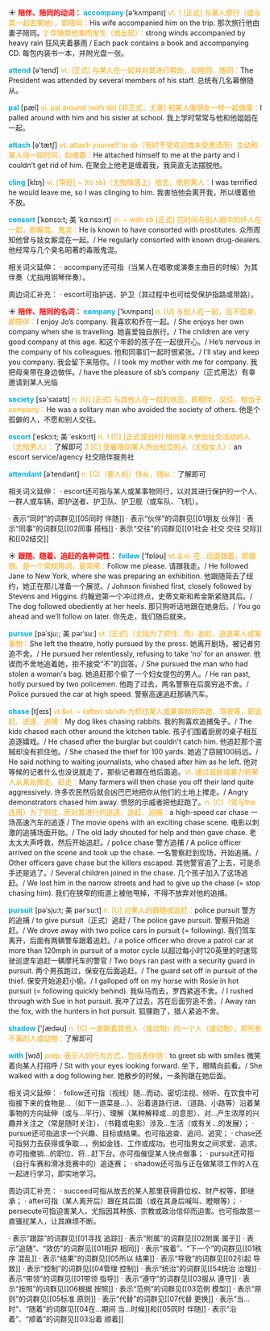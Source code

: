 ☀ <font color="red">**陪伴、陪同的动词：**</font>
<font color="sky blue">**accompany**</font> [ə'kʌmpənɪ] 
<font color="orange">vt. 1 [正式] 与某人穿行（或与其一起去某地），即陪同：</font>His wife accompanied him on the trip. 那次旅行他由妻子陪同。<font color="orange">2 伴随其他事而发生（或出现）：</font>strong winds accompanied by heavy rain 狂风夹着暴雨 / Each pack contains a book and accompanying CD. 每包内装书一本，并附光盘一张。

<font color="sky blue">**attend**</font> [ə'tend] 
<font color="orange">vt. [正式] 与某人在一起并对其进行帮助，如陪同，随同：</font>The President was attended by several members of his staff. 总统有几名幕僚随从。
           
<font color="sky blue">**pal**</font> [pæl]
<font color="orange">vi. pal around (with sb) [非正式，尤美] 和某人像朋友一样一起做事：</font>I palled around with him and his sister at school. 我上学时常常与他和他姐姐在一起。

<font color="sky blue">**attach**</font> [ə'tætʃ] 
<font color="orange">vt. attach yourself to sb（有时不受欢迎或未受邀请而）主动和某人待一段时间，如缠着：</font>He attached himself to me at the party and I couldn’t get rid of him. 在聚会上他老是缠着我，我简直无法摆脱他。
                      
<font color="sky blue">**cling**</font> [klɪŋ]
<font color="orange">vi. [常贬] ~ (to sb)（尤指情感上）依恋，依附某人：</font>I was terrified he would leave me, so I was clinging to him. 我害怕他会离开我，所以缠着他不放。

<font color="sky blue">**consort**</font> [ˈkɒnsɔ:t; 美 ˈkɑ:nsɔ:rt]
<font color="orange">vi. ~ with sb [正式] 花时间与别人眼中的坏人在一起，即厮混、鬼混：</font>He is known to have consorted with prostitutes. 众所周知他曾与妓女厮混在一起。/ He regularly consorted with known drug-dealers. 他经常与几个臭名昭著的毒贩鬼混。

相关词义延伸：
· accompany还可指（当某人在唱歌或演奏主曲目的时候）为其伴奏（尤指用钢琴伴奏）。

周边词汇补充：
· escort可指护送、护卫（其过程中也可给受保护指路或带路）。

☀ <font color="red">**陪伴、陪同的名词：**</font>
<font color="sky blue">**company**</font> ['kʌmpənɪ] 
<font color="orange">n. [U] 与别人在一起，且不孤单，即陪伴：</font>I enjoy Jo’s company. 我喜欢和乔在一起。/ She enjoys her own company when she is travelling. 她喜爱独自旅行。/ The children are very good company at this age. 和这个年龄的孩子在一起很开心。/ He’s nervous in the company of his colleagues. 他和同事们一起时很紧张。/ I’ll stay and keep you company. 我会留下来陪你。/ I took my mother with me for company. 我把母亲带在身边做伴。/ have the pleasure of sb’s company（正式用法）有幸邀请到某人光临

<font color="sky blue">**society**</font> [sə'saɪətɪ] 
<font color="orange">n. [U] [正式] 与其他人在一起的状态，即相伴，交往，相当于company：</font>He was a solitary man who avoided the society of others. 他是个孤僻的人，不愿和别人交往。
           
<font color="sky blue">**escort**</font> [ˈeskɔ:t; 美 ˈeskɔ:rt]
<font color="orange">n. 1 [C] [正式或旧时] 陪同某人参加社交活动的人（尤指男人）：</font>了解即可 <font color="orange">2 [C] 受雇陪同某人外出社交的人（尤指女人）：</font>an escort service/agency 社交陪伴服务社
           
<font color="sky blue">**attendant**</font> [əˈtendənt]
<font color="orange">n. [C]（要人的）侍从，随从：</font>了解即可

相关词义延伸：
· escort还可指与某人或某事物同行，以对其进行保护的一个人、一群人或车辆，即护送者、护卫队、护卫舰（或车队、飞机）。

· 表示“同时”的词群见[[05同时 伴随]]
· 表示“伙伴”的词群见[[01朋友 伙伴]]
· 表示“同事”的词群见[[02同事 搭档]]
· 表示“交往”的词群见[[01社会 社交 交往 交际]]和[[02结交]]

☀ <font color="red">**跟随、随着、追赶的各种词性：**</font>
<font color="sky blue">**follow**</font> ['fɒləʊ] 
<font color="orange">vt.＆vi. 在…后面跟着，即跟随。是一个常规用词，最常用：</font>Follow me please. 请跟我走。/ He followed Jane to New York, where she was preparing an exhibition. 他跟随简去了纽约，她正在那儿准备一个展览。/ Johnson finished first, closely followed by Stevens and Higgins. 约翰逊第一个冲过终点，史蒂文斯和希金斯紧随其后。/ The dog followed obediently at her heels. 那只狗听话地跟在她身后。/ You go ahead and we’ll follow on later. 你先走，我们随后就来。
           
<font color="sky blue">**pursue**</font> [pəˈsju:; 美 pərˈsu:]
<font color="orange">vt. [正式]（尤指为了抓住…而）追赶、追逐某人或某事物：</font>She left the theatre, hotly pursued by the press. 她离开剧场，被记者穷追不舍。/ He pursued her relentlessly, refusing to take ‘no’ for an answer. 他锲而不舍地追着她，拒不接受“不”的回答。/ She pursued the man who had stolen a woman's bag. 她追赶那个偷了一个妇女提包的男人。/ He ran past, hotly pursued by two policemen. 他跑了过去，两名警察在后面穷追不舍。/ Police pursued the car at high speed. 警察高速追赶那辆汽车。
           
<font color="sky blue">**chase**</font> [tʃeɪs]
<font color="orange">vt.&vi. ~ (after) sb/sth 为抓住某人或某事物而奔跑、驾驶等，即追赶、追逐、追捕：</font>My dog likes chasing rabbits. 我的狗喜欢追捕兔子。/ The kids chased each other around the kitchen table. 孩子们围着厨房的桌子相互追逐嬉戏。/ He chased after the burglar but couldn't catch him. 他追赶那个盗贼却没有抓住他。/ She chased the thief for 100 yards. 她追了窃贼100码远。/ He said nothing to waiting journalists, who chased after him as he left. 他对等候的记者什么也没说就走了，那些记者跟在他后面追。<font color="orange">vt. 通过威胁或暴力把某人从某处撵走、赶走：</font>Many farmers will then chase you off their land quite aggressively. 许多农民然后就会凶巴巴地把你从他们的土地上撵走。/ Angry demonstrators chased him away. 愤怒的示威者把他赶跑了。<font color="orange">n. [C]（常与the连用）为了抓住…而对其进行的追逐、追赶、追捕：</font>a high-speed car chase 一场高速汽车的追逐 / The movie opens with an exciting chase scene. 电影以刺激的追捕场面开始。/ The old lady shouted for help and then gave chase. 老太太大声呼救，然后开始追赶。/ police chase 警方追捕 / A police officer arrived on the scene and took up the chase. 一名警察赶到现场，开始追捕。/ Other officers gave chase but the killers escaped. 其他警官追了上去，可是杀手还是逃了。/ Several children joined in the chase. 几个孩子加入了这场追赶。/ We lost him in the narrow streets and had to give up the chase (= stop chasing him). 我们在狭窄的街道上被他甩掉，不得不放弃对他的追捕。
           
<font color="sky blue">**pursuit**</font> [pəˈsju:t; 美 pərˈsu:t]
<font color="orange">n. [U] 对某人的跟随或追赶：</font>police pursuit 警方的追捕 / to give pursuit（正式）追赶 / The police gave pursuit. 警察开始追赶。/ We drove away with two police cars in pursuit (= following). 我们驾车离开，后面有两辆警车跟着追赶。/ a police officer who drove a patrol car at more than 120mph in pursuit of a motor cycle 以超过每小时120英里的时速驾驶巡逻车追赶一辆摩托车的警官 / Two boys ran past with a security guard in pursuit. 两个男孩跑过，保安在后面追赶。/ The guard set off in pursuit of the thief. 保安开始追赶小偷。/ I galloped off on my horse with Rosie in hot pursuit (= following quickly behind). 我纵马而去，罗西紧追不舍。/ I rushed through with Sue in hot pursuit. 我冲了过去，苏在后面穷追不舍。/ Away ran the fox, with the hunters in hot pursuit. 狐狸跑了，猎人紧追不舍。

<font color="sky blue">**shadow**</font> ['ʃædəʊ] 
<font color="orange">n. [C] 一直跟着其他人（或动物）的一个人（或动物），即形影不离的人或动物：</font>了解即可

<font color="sky blue">**with**</font> [wɪð] 
<font color="orange">prep. 表示人的行为方式，包括表伴随：</font>to greet sb with smiles 微笑着向某人打招呼 / Sit with your eyes looking forward. 坐下，眼睛向前看。/ She walked with a dog following her. 她散步的时候，一条狗跟在她后面。

相关词义延伸：
· follow还可指（视线）随…而动、密切注视、倾听、在饮食中可指接下来的食物是…（如下一道菜是…）、沿着道路行进、（道路、小路等）沿着某事物的方向延伸（或与…平行）、理解（某种解释或…的意思）、对…产生浓厚的兴趣并关注之（常是随时关注）、（书籍或电影）涉及…生活（或有关…的发展）；
· pursue还可指追求一个兴趣、目标或结果。也可指追查、追问、追究；
· chase还可指努力去获得或争取…，例如金钱、工作或成功。也可指男女之间求爱、追求。亦可指撤销…的职位、将…赶下台。亦可指催促某人快点做事；
· pursuit还可指（自行车赛和滑冰竞赛中的）追逐赛；
· shadow还可指与正在做某项工作的人在一起进行学习，即实地学习。

周边词汇补充：
· succeed可指从故去的某人那里获得爵位权、财产权等，即继承；
· after可指（某人离开后）跟在其后面（或在其身后喊叫、瞪眼等）；
· persecute可指迫害某人，尤指因其种族、宗教或政治信仰而迫害。也可指故意一直骚扰某人，让其麻烦不断。

· 表示”跟踪”的词群见[[01寻找 追踪]]
· 表示“附属”的词群见[[02附属 属于]]
· 表示“追随”、“效仿”的词群见[[01相异 相同]]
· 表示“挨着”、“下一个”的词群见[[01秩序 混乱]]
· 表示“结果”的词群见[[05所以 结果]]
· 表示“导致”的词群见[[02引起 导致]]
· 表示“控制”的词群见[[04管理 控制]]
· 表示“统治”的词群见[[54统治 治理]]
· 表示“带领”的词群见[[01带领 指导]]
· 表示“遵守”的词群见[[03服从 遵守]]
· 表示“按照”的词群见[[06根据 按照]]
· 表示“范例”的词群见[[03范例 模型]]
· 表示“原则”的词群见[[05标准 原则]]
· 表示“代替”的词群见[[07代替 更换]]
· 表示“当…时”、“随着”的词群见[[04在…期间 当…时候]]和[[05同时 伴随]]
· 表示“沿着”、“顺着”的词群见[[03沿着 顺着]]
